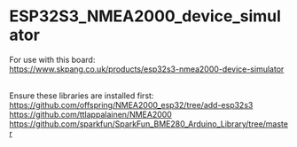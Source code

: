 # ESP32S3_NMEA2000_device_simulator

For use with this board:<br>
https://www.skpang.co.uk/products/esp32s3-nmea2000-device-simulator<br><br>


Ensure these libraries are installed first:<br>
https://github.com/offspring/NMEA2000_esp32/tree/add-esp32s3<br>
https://github.com/ttlappalainen/NMEA2000<br>
https://github.com/sparkfun/SparkFun_BME280_Arduino_Library/tree/master<br>


